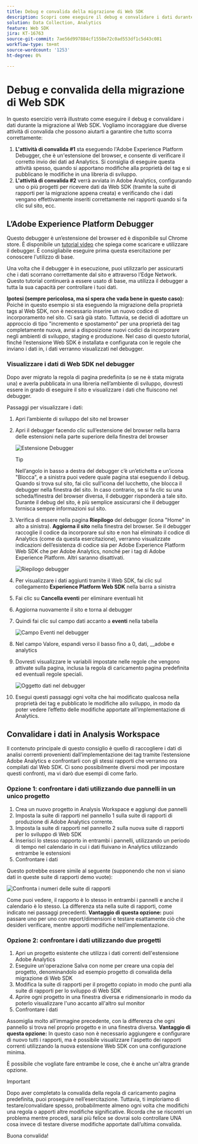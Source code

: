 ```yaml
---
title: Debug e convalida della migrazione di Web SDK
description: Scopri come eseguire il debug e convalidare i dati durante la migrazione al Web SDK
solution: Data Collection, Analytics
feature: Web SDK
jira: KT-16763
source-git-commit: 7ae56d997884cf1558e72c0ad553df1c5d43c081
workflow-type: tm+mt
source-wordcount: '1253'
ht-degree: 0%

---
```



# Debug e convalida della migrazione di Web SDK

In questo esercizio verrà illustrato come eseguire il debug e convalidare i dati durante la migrazione al Web SDK. Vogliamo incoraggiare due diverse attività di convalida che possono aiutarti a garantire che tutto scorra correttamente:

1. **L&#39;attività di convalida #1** sta eseguendo l&#39;Adobe Experience Platform Debugger, che è un&#39;estensione del browser, e consente di verificare il corretto invio dei dati ad Analytics. Si consiglia di eseguire questa attività spesso, quando si apportano modifiche alla proprietà dei tag e si pubblicano le modifiche in una libreria di sviluppo.
1. **L&#39;attività di convalida #2** verrà avviata in Adobe Analytics, configurando uno o più progetti per ricevere dati da Web SDK (tramite la suite di rapporti per la migrazione appena creata) e verificando che i dati vengano effettivamente inseriti correttamente nei rapporti quando si fa clic sul sito, ecc.

## L’Adobe Experience Platform Debugger

Questo debugger è un’estensione del browser ed è disponibile sul Chrome store. È disponibile un [tutorial video](https://experienceleague.adobe.com/en/docs/platform-learn/data-collection/debugger/overview) che spiega come scaricare e utilizzare il debugger. È consigliabile eseguire prima questa esercitazione per conoscere l&#39;utilizzo di base.

Una volta che il debugger è in esecuzione, puoi utilizzarlo per assicurarti che i dati scorrano correttamente dal sito e attraverso l’Edge Network. Questo tutorial continuerà a essere usato di base, ma utilizza il debugger a tutta la sua capacità per controllare i tuoi dati.

**Ipotesi (sempre pericolosa, ma si spera che vada bene in questo caso):** Poiché in questo esempio si sta eseguendo la migrazione della proprietà tags al Web SDK, non è necessario inserire un nuovo codice di incorporamento nel sito. Ci sarà già stato. Tuttavia, se decidi di adottare un approccio di tipo &quot;incremento e spostamento&quot; per una proprietà dei tag completamente nuova, avrai a disposizione nuovi codici da incorporare negli ambienti di sviluppo, staging e produzione. Nel caso di questo tutorial, finché l’estensione Web SDK è installata e configurata con le regole che inviano i dati in, i dati verranno visualizzati nel debugger.

### Visualizzare i dati di Web SDK nel debugger

Dopo aver migrato la regola di pagina predefinita (o se ne è stata migrata una) e averla pubblicata in una libreria nell’ambiente di sviluppo, dovresti essere in grado di eseguire il sito e visualizzare i dati che fluiscono nel debugger.

Passaggi per visualizzare i dati:

1. Apri l’ambiente di sviluppo del sito nel browser
1. Apri il debugger facendo clic sull’estensione del browser nella barra delle estensioni nella parte superiore della finestra del browser

   ![Estensione Debugger](assets/debugger-extension.jpg)

   >[!TIP]
   >
   >Nell’angolo in basso a destra del debugger c’è un’etichetta e un’icona &quot;Blocca&quot;, e a sinistra puoi vedere quale pagina stai eseguendo il debug. Quando si trova sul sito, fai clic sull’icona del lucchetto, che blocca il debugger nella finestra del sito. In caso contrario, se si fa clic su una scheda/finestra del browser diversa, il debugger risponderà a tale sito. Durante il debug del sito, è più semplice assicurarsi che il debugger fornisca sempre informazioni sul sito.

1. Verifica di essere nella pagina **Riepilogo** del debugger (icona &quot;Home&quot; in alto a sinistra). **Aggiorna il sito** nella finestra del browser. Se il debugger raccoglie il codice da incorporare sul sito e non hai eliminato il codice di Analytics (come da questa esercitazione), verranno visualizzate indicazioni dell’esistenza di codice sia per Adobe Experience Platform Web SDK che per Adobe Analytics, nonché per i tag di Adobe Experience Platform. Altri saranno disattivati.

   ![Riepilogo debugger](assets/debugger-summary.jpg)

1. Per visualizzare i dati aggiunti tramite il Web SDK, fai clic sul collegamento **Experience Platform Web SDK** nella barra a sinistra
1. Fai clic su **Cancella eventi** per eliminare eventuali hit
1. Aggiorna nuovamente il sito e torna al debugger
1. Quindi fai clic sul campo dati accanto a **eventi** nella tabella

   ![Campo Eventi nel debugger](assets/events-field-in-debugger.jpg)

1. Nel campo Valore, espandi verso il basso fino a 0, dati, __adobe e analytics
1. Dovresti visualizzare le variabili impostate nelle regole che vengono attivate sulla pagina, inclusa la regola di caricamento pagina predefinita ed eventuali regole speciali.

   ![Oggetto dati nel debugger](assets/data-object-in-debugger.jpg)

1. Esegui questi passaggi ogni volta che hai modificato qualcosa nella proprietà dei tag e pubblicato le modifiche allo sviluppo, in modo da poter vedere l’effetto delle modifiche apportate all’implementazione di Analytics.

## Convalidare i dati in Analysis Workspace

Il contenuto principale di questo consiglio è quello di raccogliere i dati di analisi correnti provenienti dall’implementazione dei tag tramite l’estensione Adobe Analytics e confrontarli con gli stessi rapporti che verranno ora compilati dal Web SDK.
Ci sono possibilmente diversi modi per impostare questi confronti, ma vi darò due esempi di come farlo.

### Opzione 1: confrontare i dati utilizzando due pannelli in un unico progetto

1. Crea un nuovo progetto in Analysis Workspace e aggiungi due pannelli
1. Imposta la suite di rapporti nel pannello 1 sulla suite di rapporti di produzione di Adobe Analytics corrente.
1. Imposta la suite di rapporti nel pannello 2 sulla nuova suite di rapporti per lo sviluppo di Web SDK
1. Inserisci lo stesso rapporto in entrambi i pannelli, utilizzando un periodo di tempo nel calendario in cui i dati fluivano in Analytics utilizzando entrambe le estensioni
1. Confrontare i dati

Questo potrebbe essere simile al seguente (supponendo che non vi siano dati in queste suite di rapporti demo vuote):

![Confronta i numeri delle suite di rapporti](assets/compare-report-suite-numbers-panels.jpg)

Come puoi vedere, il rapporto è lo stesso in entrambi i pannelli e anche il calendario è lo stesso. La differenza sta nella suite di rapporti, come indicato nei passaggi precedenti.
**Vantaggio di questa opzione:** puoi passare uno per uno con report/dimensioni e testare esattamente ciò che desideri verificare, mentre apporti modifiche nell&#39;implementazione.

### Opzione 2: confrontare i dati utilizzando due progetti

1. Apri un progetto esistente che utilizza i dati correnti dell&#39;estensione Adobe Analytics
1. Eseguire un&#39;operazione Salva con nome per creare una copia del progetto, denominandolo ad esempio progetto di convalida della migrazione di Web SDK
1. Modifica la suite di rapporti per il progetto copiato in modo che punti alla suite di rapporti per lo sviluppo di Web SDK
1. Aprire ogni progetto in una finestra diversa e ridimensionarlo in modo da poterlo visualizzare l&#39;uno accanto all&#39;altro sul monitor
1. Confrontare i dati

Assomiglia molto all’immagine precedente, con la differenza che ogni pannello si trova nel proprio progetto e in una finestra diversa.
**Vantaggio di questa opzione:** In questo caso non è necessario aggiungere e configurare di nuovo tutti i rapporti, ma è possibile visualizzare l&#39;aspetto dei rapporti correnti utilizzando la nuova estensione Web SDK con una configurazione minima.

È possibile che vogliate fare entrambe le cose, che è anche un&#39;altra grande opzione.

>[!IMPORTANT]
>
>Dopo aver completato la convalida della regola di caricamento pagina predefinita, puoi proseguire nell’esercitazione. Tuttavia, ti imploriamo di testare/convalidare spesso, probabilmente almeno ogni volta che modifichi una regola o apporti altre modifiche significative. Ricorda che se riscontri un problema mentre procedi, sarai più felice se dovrai solo controllare UNA cosa invece di testare diverse modifiche apportate dall’ultima convalida.

Buona convalida!
